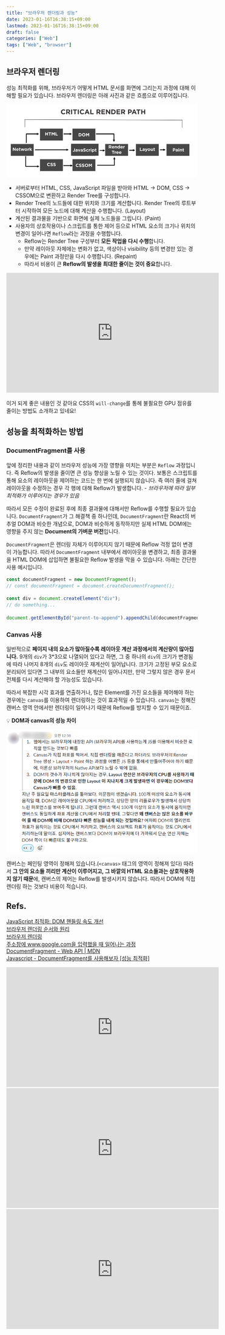 ```yaml
---
title: "브라우저 렌더링과 성능"
date: 2023-01-16T16:38:15+09:00
lastmod: 2023-01-16T16:38:15+09:00
draft: false
categories: ["Web"]
tags: ["Web", "browser"]
---
```


## 브라우저 렌더링

성능 최적화를 위해, 브라우저가 어떻게 HTML 문서를 화면에 그리는지 과정에 대해 이해할 필요가 있습니다. 브라우저 렌더링은 아래 사진과 같은 흐름으로 이루어집니다.

![Untitled](/images/posts/2023/01/browser-rendering-performance/01.png)

- 서버로부터 HTML, CSS, JavaScript 파일을 받아와 HTML → DOM, CSS → CSSOM으로 변환하고 Render Tree를 구성합니다.
- Render Tree의 노드들에 대한 위치와 크기를 계산합니다. Render Tree의 루트부터 시작하여 모든 노드에 대해 계산을 수행합니다. (Layout)
- 계산된 결과물을 기반으로 화면에 실제 노드들을 그립니다. (Paint)
- 사용자의 상호작용이나 스크립트를 통한 제어 등으로 HTML 요소의 크기나 위치의 변경이 일어나면 `Reflow`라는 과정을 수행합니다.
  - Reflow는 Render Tree 구성부터 **모든 작업을 다시 수행**합니다.
  - 만약 레이아웃 자체에는 변화가 없고, 색상이나 visibility 등의 변경만 있는 경우에는 Paint 과정만을 다시 수행합니다. (Repaint)
  - 따라서 비용이 큰 **Reflow의 발생을 최대한 줄이는 것이 중요**합니다.

<iframe width="560" height="315" src="https://www.youtube.com/embed/TZz9VHjJzMk" title="YouTube video player" frameborder="0" allow="accelerometer; autoplay; clipboard-write; encrypted-media; gyroscope; picture-in-picture; web-share" allowfullscreen></iframe>

이거 되게 좋은 내용인 것 같아요 CSS의 `will-change`를 통헤 불필요한 GPU 점유를 줄이는 방법도 소개하고 있네요!

## 성능을 최적화하는 방법

### DocumentFragment를 사용

앞에 정리한 내용과 같이 브라우저 성능에 가장 영향을 미치는 부분은 `Reflow` 과정입니다. 즉 Reflow의 발생을 줄이면 큰 성능 향상을 노릴 수 있는 것이다. 보통은 스크립트를 통해 요소의 레이아웃을 제어하는 코드는 한 번에 실행되지 않습니다. 즉 여러 줄에 걸쳐 레이아웃을 수정하는 경우 각 행에 대해 Reflow가 발생합니다. - _브라우저에 따라 일부 최적화가 이루어지는 경우가 있음_

따라서 모든 수정이 완료된 후에 최종 결과물에 대해서만 Reflow를 수행할 필요가 있습니다. `DocumentFragment`가 그 해결책 중 하나인데, `DocumentFragment`란 React의 버추얼 DOM과 비슷한 개념으로, DOM과 비슷하게 동작하지만 실제 HTML DOM에는 영향을 주지 않는 **Document의 가벼운 버전**입니다.

`DocumentFragment`은 렌더링 자체가 이루어지지 않기 때문에 Reflow 걱정 없이 변경이 가능합니다. 따라서 `DocumentFragment` 내부에서 레이아웃을 변경하고, 최종 결과물을 HTML DOM에 삽입하면 불필요한 Reflow 발생을 막을 수 있습니다. 아래는 간단한 사용 예시입니다.

```javascript
const documentFragment = new DocumentFragment();
// const documentFragment = document.createDocumentFragment();

const div = document.createElement("div");
// do something...

document.getElementById("parent-to-append").appendChild(documentFragment);
```

### Canvas 사용

일반적으로 **페이지 내의 요소가 많아질수록 레이아웃 계산 과정에서의 계산량이 많아집니다.** 9개의 `div`가 3\*3으로 나열되어 있다고 하면, 그 중 하나의 `div`의 크기가 변경됨에 따라 나머지 8개의 `div`도 레이아웃 재계산이 일어납니다. 크기가 고정된 부모 요소로 분리되어 있다면 그 내부의 요소들만 재계산이 일어나지만, 만약 그렇지 않은 경우 문서 전체를 다시 계산해야 할 가능성도 있습니다.

따라서 복잡한 시각 효과를 연출하거나, 많은 Element를 가진 요소들을 제어해야 하는 경우에는 `canvas`를 이용하여 렌더링하는 것이 효과적일 수 있습니다. `canvas`는 정해진 캔버스 영역 안에서만 렌더링이 일어나기 때문에 Reflow를 방지할 수 있기 때문이죠.

<aside>

💡 **DOM과 canvas의 성능 차이**

![Untitled](/images/posts/2023/01/browser-rendering-performance/02.png)

캔버스는 페인팅 영역이 정해져 있습니다.(`<canvas>` 태그의 영역이 정해져 있다) 따라서 **그 안의 요소들 끼리만 계산이 이루어지고, 그 바깥의 HTML 요소들과는 상호작용하지 않기 때문**에, 캔버스의 제어는 Reflow를 발생시키지 않습니다. 따라서 DOM에 직접 렌더링 하는 것보다 비용이 적습니다.

</aside>

## Refs.

[JavaScript 최적화: DOM 핸들링 속도 개선](https://www.nextree.co.kr/p2081/)  
[브라우저 렌더링 순서와 원리](https://velog.io/@zaman17/%EA%B8%B0%EC%88%A0%EB%A9%B4%EC%A0%91%EB%8C%80%EB%B9%84-%EB%B8%8C%EB%9D%BC%EC%9A%B0%EC%A0%80-%EB%A0%8C%EB%8D%94%EB%A7%81-%EC%88%9C%EC%84%9C%EC%99%80-%EC%9B%90%EB%A6%AC)  
[브라우저 렌더링](https://velog.io/@hoo00nn/%EB%B8%8C%EB%9D%BC%EC%9A%B0%EC%A0%80-%EB%A0%8C%EB%8D%94%EB%A7%81)  
[주소창에 www.google.com을 입력했을 때 일어나는 과정](https://velog.io/@tnehd1998/%EC%A3%BC%EC%86%8C%EC%B0%BD%EC%97%90-www.google.com%EC%9D%84-%EC%9E%85%EB%A0%A5%ED%96%88%EC%9D%84-%EB%95%8C-%EC%9D%BC%EC%96%B4%EB%82%98%EB%8A%94-%EA%B3%BC%EC%A0%95#-%EB%B8%8C%EB%9D%BC%EC%9A%B0%EC%A0%80-%EB%A0%8C%EB%8D%94%EB%A7%81-%EA%B3%BC%EC%A0%95)  
[DocumentFragment - Web API | MDN](https://developer.mozilla.org/ko/docs/Web/API/DocumentFragment)  
[Javascript - DocumentFragment를 사용해보자 [성능 최적화]](https://7942yongdae.tistory.com/70)

<iframe width="560" height="315" src="https://www.youtube.com/embed/ZTnIxIA5KGw" title="YouTube video player" frameborder="0" allow="accelerometer; autoplay; clipboard-write; encrypted-media; gyroscope; picture-in-picture; web-share" allowfullscreen></iframe>  
<iframe width="560" height="315" src="https://www.youtube.com/embed/rm756h1Pr6Y" title="YouTube video player" frameborder="0" allow="accelerometer; autoplay; clipboard-write; encrypted-media; gyroscope; picture-in-picture; web-share" allowfullscreen></iframe>  
<iframe width="560" height="315" src="https://www.youtube.com/embed/ZHxbs5WEQzE" title="YouTube video player" frameborder="0" allow="accelerometer; autoplay; clipboard-write; encrypted-media; gyroscope; picture-in-picture; web-share" allowfullscreen></iframe>
